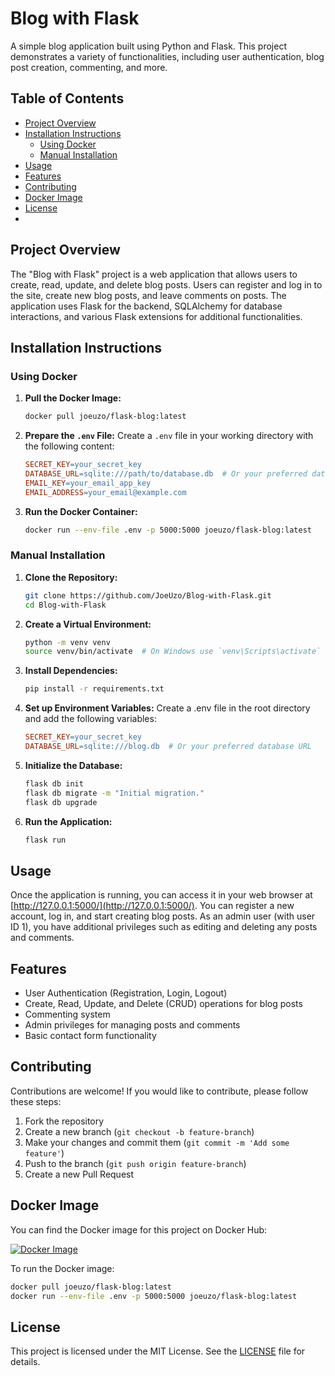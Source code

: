 # Blog with Flask

A simple blog application built using Python and Flask. This project demonstrates a variety of functionalities, including user authentication, blog post creation, commenting, and more.

## Table of Contents

- [Project Overview](#project-overview)
- [Installation Instructions](#installation-instructions)
  - [Using Docker](#using-docker)
  - [Manual Installation](#manual-installation)
- [Usage](#usage)
- [Features](#features)
- [Contributing](#contributing)
- [Docker Image](#docker-image)
- [License](#license)
- 

## Project Overview

The "Blog with Flask" project is a web application that allows users to create, read, update, and delete blog posts. Users can register and log in to the site, create new blog posts, and leave comments on posts. The application uses Flask for the backend, SQLAlchemy for database interactions, and various Flask extensions for additional functionalities.

## Installation Instructions

### Using Docker

1. **Pull the Docker Image:**
   ```bash
   docker pull joeuzo/flask-blog:latest
   ```

2. **Prepare the `.env` File:**
   Create a `.env` file in your working directory with the following content:
   ```makefile
   SECRET_KEY=your_secret_key
   DATABASE_URL=sqlite:///path/to/database.db  # Or your preferred database URL
   EMAIL_KEY=your_email_app_key
   EMAIL_ADDRESS=your_email@example.com
   ```

3. **Run the Docker Container:**
   ```bash
   docker run --env-file .env -p 5000:5000 joeuzo/flask-blog:latest
   ```

### Manual Installation

1. **Clone the Repository:**
   ```bash
   git clone https://github.com/JoeUzo/Blog-with-Flask.git
   cd Blog-with-Flask
   ```

2. **Create a Virtual Environment:**
   ```bash
   python -m venv venv
   source venv/bin/activate  # On Windows use `venv\Scripts\activate`
   ```

3. **Install Dependencies:**
   ```bash
   pip install -r requirements.txt
   ```

4. **Set up Environment Variables:**
   Create a .env file in the root directory and add the following variables:
   ```makefile
   SECRET_KEY=your_secret_key
   DATABASE_URL=sqlite:///blog.db  # Or your preferred database URL
   ```

5. **Initialize the Database:**
   ```bash
   flask db init
   flask db migrate -m "Initial migration."
   flask db upgrade
   ```

6. **Run the Application:**
   ```bash
   flask run
   ```

## Usage

Once the application is running, you can access it in your web browser at [http://127.0.0.1:5000/](http://127.0.0.1:5000/). You can register a new account, log in, and start creating blog posts. As an admin user (with user ID 1), you have additional privileges such as editing and deleting any posts and comments.

## Features

- User Authentication (Registration, Login, Logout)
- Create, Read, Update, and Delete (CRUD) operations for blog posts
- Commenting system
- Admin privileges for managing posts and comments
- Basic contact form functionality

## Contributing

Contributions are welcome! If you would like to contribute, please follow these steps:

1. Fork the repository
2. Create a new branch (`git checkout -b feature-branch`)
3. Make your changes and commit them (`git commit -m 'Add some feature'`)
4. Push to the branch (`git push origin feature-branch`)
5. Create a new Pull Request

## Docker Image

You can find the Docker image for this project on Docker Hub:

[![Docker Image](https://img.shields.io/badge/Docker%20Hub-flask--blog-blue)](https://hub.docker.com/r/joeuzo/flask-blog)

To run the Docker image:

```sh
docker pull joeuzo/flask-blog:latest
docker run --env-file .env -p 5000:5000 joeuzo/flask-blog:latest
```

## License

This project is licensed under the MIT License. See the [LICENSE](LICENSE) file for details.
